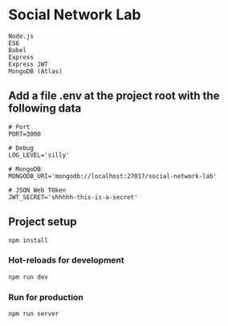 # Social Network Lab

```
Node.js
ES6
Babel
Express
Express JWT
MongoDB (Atlas)
```

## Add a file .env at the project root with the following data
```
# Port
PORT=3000

# Debug
LOG_LEVEL='silly'

# MongoDB
MONGODB_URI='mongodb://localhost:27017/social-network-lab'

# JSON Web TOken
JWT_SECRET='shhhhh-this-is-a-secret'
```

## Project setup
```
npm install
```

### Hot-reloads for development
```
npm run dev
```

### Run for production
```
npm run server
```